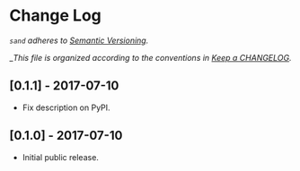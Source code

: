 # Change Log

_`sand` adheres to [Semantic Versioning](http://semver.org)._

__This file is organized according to the conventions in [Keep a CHANGELOG](http://keepachangelog.com)._

## [0.1.1] - 2017-07-10

- Fix description on PyPI.

## [0.1.0] - 2017-07-10

- Initial public release.
